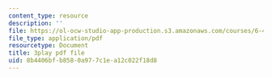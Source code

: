 ```yaml
---
content_type: resource
description: ''
file: https://ol-ocw-studio-app-production.s3.amazonaws.com/courses/6-451-principles-of-digital-communication-ii-spring-2005/8b4406bfb8580a977c1ea12c022f18d8_DNoNTre2Cf4.pdf
file_type: application/pdf
resourcetype: Document
title: 3play pdf file
uid: 8b4406bf-b858-0a97-7c1e-a12c022f18d8
---
```

